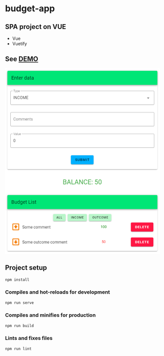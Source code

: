 # budget-app
## SPA project on VUE

* Vue
* Vuetify

## See [DEMO](https://volkovva.github.io/budget-app/)
![budget-app](screenshots/demo.png "demo budget-app")

## Project setup
```
npm install
```
### Compiles and hot-reloads for development
```
npm run serve
```
### Compiles and minifies for production
```
npm run build
```
### Lints and fixes files
```
npm run lint
```